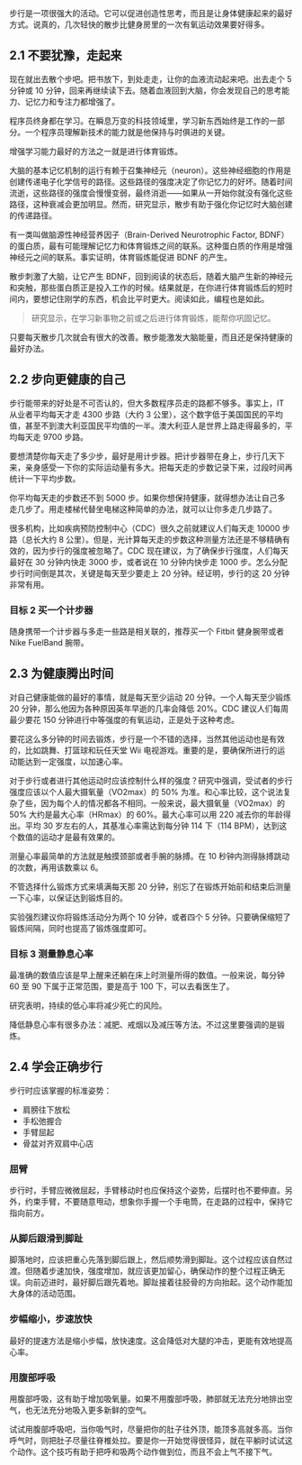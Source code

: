 步行是一项很强大的活动。它可以促进创造性思考，而且是让身体健康起来的最好方式。说真的，几次轻快的散步比健身房里的一次有氧运动效果要好得多。
## 2.1 不要犹豫，走起来
现在就出去散个步吧。把书放下，到处走走，让你的血液流动起来吧。出去走个 5 分钟或 10 分钟，回来再继续读下去。随着血液回到大脑，你会发现自己的思考能力、记忆力和专注力都增强了。

程序员终身都在学习。在瞬息万变的科技领域里，学习新东西始终是工作的一部分。一个程序员理解新技术的能力就是他保持与时俱进的关键。

增强学习能力最好的方法之一就是进行体育锻炼。

大脑的基本记忆机制的运行有赖于召集神经元（neuron）。这些神经细胞的作用是创建传递电子化学信号的路径。这些路径的强度决定了你记忆力的好坏。随着时间流逝，这些路径的强度会慢慢变弱，最终消逝——如果从一开始你就没有强化这些路径，这种衰减会更加明显。然而，研究显示，散步有助于强化你记忆时大脑创建的传递路径。

有一类叫做脑源性神经营养因子（Brain-Derived Neurotrophic Factor, BDNF）的蛋白质，最有可能理解记忆力和体育锻炼之间的联系。这种蛋白质的作用是增强神经元之间的联系。事实证明，体育锻炼能促进 BDNF 的产生。

散步刺激了大脑，让它产生 BDNF，回到阅读的状态后，随着大脑产生新的神经元和突触，那些蛋白质正是投入工作的时候。结果就是，在你进行体育锻炼后的短时间内，要想记住刚学的东西，机会比平时更大。阅读如此，编程也是如此。

> 研究显示，在学习新事物之前或之后进行体育锻炼，能帮你巩固记忆。

只要每天散步几次就会有很大的改善。散步能激发大脑能量，而且还是保持健康的最好办法。

## 2.2 步向更健康的自己
步行能带来的好处是不可否认的，但大多数程序员走的路都不够多。事实上，IT 从业者平均每天才走 4300 步路（大约 3 公里），这个数字低于美国国民的平均值，甚至不到澳大利亚国民平均值的一半。澳大利亚人是世界上路走得最多的，平均每天走 9700 步路。

要想清楚你每天走了多少步，最好是用计步器。把计步器带在身上，步行几天下来，亲身感受一下你的实际运动量有多大。把每天走的步数记录下来，过段时间再统计一下平均步数。

你平均每天走的步数还不到 5000 步。如果你想保持健康，就得想办法让自己多走几步了。用走楼梯代替坐电梯这种简单的办法，就可以让你多走几步路了。

很多机构，比如疾病预防控制中心（CDC）很久之前就建议人们每天走 10000 步路（总长大约 8 公里）。但是，光计算每天走的步数这种测量方法还是不够精确有效的，因为步行的强度被忽略了。CDC 现在建议，为了确保步行强度，人们每天最好在 30 分钟内快走 3000 步，或者说在 10 分钟内快步走 1000 步。怎么分配步行时间倒是其次，关键是每天至少要走上 20 分钟。经证明，步行的这 20 分钟非常有用。

### 目标 2 买一个计步器
随身携带一个计步器与多走一些路是相关联的，推荐买一个 Fitbit 健身腕带或者 Nike FuelBand 腕带。

## 2.3 为健康腾出时间
对自己健康能做的最好的事情，就是每天至少运动 20 分钟。一个人每天至少锻炼 20 分钟，那么他因为各种原因英年早逝的几率会降低 20%。CDC 建议人们每周最少要花 150 分钟进行中等强度的有氧运动，正是处于这种考虑。

要花这么多分钟的时间去锻炼，步行是一个不错的选择，当然其他运动也是有效的，比如跳舞、打篮球和玩任天堂 Wii 电视游戏。重要的是，要确保所进行的运动能达到一定强度，以加速心率。

对于步行或者进行其他运动时应该控制什么样的强度？研究中强调，受试者的步行强度应该以个人最大摄氧量（VO2max）的 50% 为准。和心率比较，这个说法复杂了些，因为每个人的情况都各不相同。一般来说，最大摄氧量（VO2max）的 50% 大约是最大心率（HRmax）的 60%。最大心率可以用 220 减去你的年龄得出。平均 30 岁左右的人，其基准心率需达到每分钟 114 下（114 BPM），达到这个数值的运动才是最有效果的。

测量心率最简单的方法就是触摸颈部或者手腕的脉搏。在 10 秒钟内测得脉搏跳动的次数，再用该数乘以 6。

不管选择什么锻炼方式来填满每天那 20 分钟，别忘了在锻炼开始前和结束后测量一下心率，以保证达到锻炼目的。

实验强烈建议你将锻炼活动分为两个 10 分钟，或者四个 5 分钟。只要确保缩短了锻炼间隔，同时也提高了锻炼强度即可。

### 目标 3 测量静息心率
最准确的数值应该是早上醒来还躺在床上时测量所得的数值。一般来说，每分钟 60 至 90 下属于正常范围，要是高于 100 下，可以去看医生了。

研究表明，持续的低心率将减少死亡的风险。

降低静息心率有很多办法：减肥、戒烟以及减压等方法。不过这里要强调的是锻炼。

## 2.4 学会正确步行
步行时应该掌握的标准姿势：
* 肩膀往下放松
* 手松弛握合
* 手臂屈起
* 骨盆对齐双肩中心店

### 屈臂
步行时，手臂应微微屈起，手臂移动时也应保持这个姿势，后摆时也不要伸直。另外，约束手臂，不要随意甩动，想象你手握一个手电筒，在走路的过程中，保持它指向前方。

### 从脚后跟滑到脚趾
脚落地时，应该把重心先落到脚后跟上，然后顺势滑到脚趾。这个过程应该自然过渡。但随着步速加快，强度增加，就应该更加留心，确保动作的整个过程正确无误。向前迈进时，最好脚后跟先着地。脚趾接着往胫骨的方向抬起。这个动作能加大身体的活动范围。

### 步幅缩小，步速放快
最好的提速方法是缩小步幅，放快速度。这会降低对大腿的冲击，更能有效地提高心率。

### 用腹部呼吸
用腹部呼吸，这有助于增加吸氧量。如果不用腹部呼吸，肺部就无法充分地排出空气，也无法充分地吸入更多新鲜的空气。

试试用腹部呼吸吧，当你吸气时，尽量把你的肚子往外顶，能顶多高就多高。当你呼气时，则把肚子尽量往脊椎处拉。要是你一开始觉得很怪异，就在平躺时试试这个动作。这个技巧有助于把呼和吸两个动作做到位，而且不会上气不接下气。


